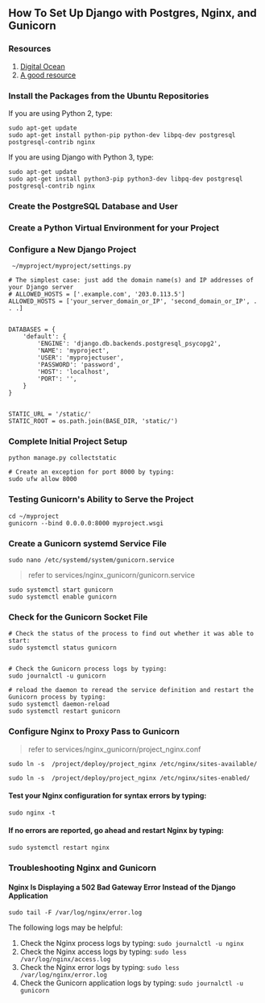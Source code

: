 ## How To Set Up Django with Postgres, Nginx, and Gunicorn

### Resources
1. [Digital Ocean](https://www.digitalocean.com/community/tutorials/how-to-set-up-django-with-postgres-nginx-and-gunicorn-on-ubuntu-16-04)
2. [A good resource](https://blog.khophi.co/postgresql-django-nginx-gunicorn-virtualenvwrapper-16-04-lts-ubuntu-server/)


### Install the Packages from the Ubuntu Repositories
If you are using Python 2, type:

    sudo apt-get update
    sudo apt-get install python-pip python-dev libpq-dev postgresql postgresql-contrib nginx

If you are using Django with Python 3, type:

    sudo apt-get update
    sudo apt-get install python3-pip python3-dev libpq-dev postgresql postgresql-contrib nginx


### Create the PostgreSQL Database and User

### Create a Python Virtual Environment for your Project

### Configure a New Django Project
` ~/myproject/myproject/settings.py`

    # The simplest case: just add the domain name(s) and IP addresses of your Django server
    # ALLOWED_HOSTS = ['.example.com', '203.0.113.5']
    ALLOWED_HOSTS = ['your_server_domain_or_IP', 'second_domain_or_IP', . . .]


    DATABASES = {
        'default': {
            'ENGINE': 'django.db.backends.postgresql_psycopg2',
            'NAME': 'myproject',
            'USER': 'myprojectuser',
            'PASSWORD': 'password',
            'HOST': 'localhost',
            'PORT': '',
        }
    }


    STATIC_URL = '/static/'
    STATIC_ROOT = os.path.join(BASE_DIR, 'static/')

### Complete Initial Project Setup
    python manage.py collectstatic

    # Create an exception for port 8000 by typing:
    sudo ufw allow 8000


### Testing Gunicorn's Ability to Serve the Project
    cd ~/myproject
    gunicorn --bind 0.0.0.0:8000 myproject.wsgi


### Create a Gunicorn systemd Service File
    sudo nano /etc/systemd/system/gunicorn.service

> refer to services/nginx_gunicorn/gunicorn.service

    sudo systemctl start gunicorn
    sudo systemctl enable gunicorn


### Check for the Gunicorn Socket File
    # Check the status of the process to find out whether it was able to start:
    sudo systemctl status gunicorn


    # Check the Gunicorn process logs by typing:
    sudo journalctl -u gunicorn

    # reload the daemon to reread the service definition and restart the Gunicorn process by typing:
    sudo systemctl daemon-reload
    sudo systemctl restart gunicorn


### Configure Nginx to Proxy Pass to Gunicorn
> refer to services/nginx_gunicorn/project_nginx.conf

`sudo ln -s  /project/deploy/project_nginx /etc/nginx/sites-available/`

`sudo ln -s  /project/deploy/project_nginx /etc/nginx/sites-enabled/`


#### Test your Nginx configuration for syntax errors by typing:

    sudo nginx -t

#### If no errors are reported, go ahead and restart Nginx by typing:

    sudo systemctl restart nginx



### Troubleshooting Nginx and Gunicorn
#### Nginx Is Displaying a 502 Bad Gateway Error Instead of the Django Application
    sudo tail -F /var/log/nginx/error.log


The following logs may be helpful:

1. Check the Nginx process logs by typing: `sudo journalctl -u nginx`
2. Check the Nginx access logs by typing: `sudo less /var/log/nginx/access.log`
3. Check the Nginx error logs by typing: `sudo less /var/log/nginx/error.log`
4. Check the Gunicorn application logs by typing: `sudo journalctl -u gunicorn`
